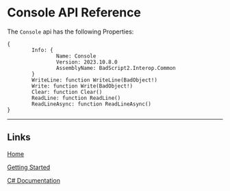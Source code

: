 # Console API Reference

The `Console` api has the following Properties:

```
{
        Info: {
                Name: Console
                Version: 2023.10.8.0
                AssemblyName: BadScript2.Interop.Common
        }
        WriteLine: function WriteLine(BadObject!)
        Write: function Write(BadObject!)
        Clear: function Clear()
        ReadLine: function ReadLine()
        ReadLineAsync: function ReadLineAsync()
}
```

___

## Links

[Home](../../Readme.md)

[Getting Started](../../GettingStarted.md)

[C# Documentation](/index.html)